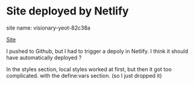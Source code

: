 # Site deployed by Netlify

site name: visionary-yeot-82c38a

[Site](https://visionary-yeot-82c38a.netlify.app/)

I pushed to Github, but I had to trigger a depoly in Netlify. I think it should
have automatically deployed ?

In the styles section, local styles worked at first, but then it got too
complicated. with the define:vars section. (so I just dropped it)
